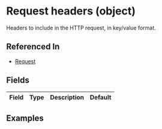 
# Request headers (object)

Headers to include in the HTTP request, in key/value format.

## Referenced In

- [Request](/docs/references/schemas/request)

## Fields

Field | Type | Description | Default
:-- | :-- | :-- | :--

## Examples
